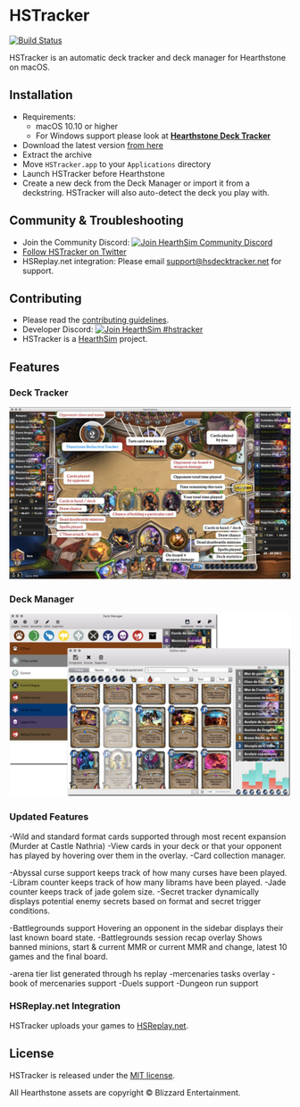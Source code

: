 # HSTracker
[![Build Status](https://travis-ci.org/HearthSim/HSTracker.svg?branch=master)](https://travis-ci.org/HearthSim/HSTracker)

HSTracker is an automatic deck tracker and deck manager for Hearthstone on macOS.


## Installation
- Requirements:
  - macOS 10.10 or higher
  - For Windows support please look at [**Hearthstone Deck Tracker**](https://github.com/HearthSim/Hearthstone-Deck-Tracker/)
- Download the latest version [from here](https://hsdecktracker.net/hstracker/download/)
- Extract the archive
- Move `HSTracker.app` to your `Applications` directory
- Launch HSTracker before Hearthstone
- Create a new deck from the Deck Manager or import it from a deckstring. HSTracker will also auto-detect the deck you play with.


## Community & Troubleshooting
- Join the Community Discord: [![Join HearthSim Community Discord](https://discordapp.com/api/guilds/265636998700728321/widget.png)](https://discord.gg/hearthsim)
- [Follow HSTracker on Twitter](https://twitter.com/hstracker_mac)
- HSReplay.net integration: Please email <support@hsdecktracker.net> for support.


## Contributing
- Please read the [contributing guidelines](https://github.com/HearthSim/HSTracker/blob/master/CONTRIBUTING.md).
- Developer Discord: [![Join HearthSim #hstracker](https://img.shields.io/badge/discord-join%20chat-blue.svg)](https://discord.gg/hearthsim-devs)
- HSTracker is a [HearthSim](https://hearthsim.info) project.


## Features
### Deck Tracker
![Deck Tracker](https://github.com/HearthSim/HSTracker/blob/master/hstracker.jpg)

### Deck Manager
![Deck Manager](https://github.com/HearthSim/HSTracker/blob/master/manager.jpg)

### Updated Features
-Wild and standard format cards supported through most recent expansion (Murder at Castle Nathria)
-View cards in your deck or that your opponent has played by hovering over them in the overlay.
-Card collection manager.

-Abyssal curse support keeps track of how many curses have been played.
-Libram counter keeps track of how many librams have been played.
-Jade counter keeps track of jade golem size.
-Secret tracker dynamically displays potential enemy secrets based on format and secret trigger conditions.

-Battlegrounds support
	Hovering an opponent in the sidebar displays their last known board state.
-Battlegrounds session recap overlay
	Shows banned minions, start & current MMR or current MMR and change, latest 10 games and the final board.

-arena tier list generated through hs replay
-mercenaries tasks overlay
-book of mercenaries support
-Duels support
-Dungeon run support

### HSReplay.net Integration
HSTracker uploads your games to [HSReplay.net](https://hsreplay.net).


## License
HSTracker is released under the [MIT license](LICENSE).

All Hearthstone assets are copyright © Blizzard Entertainment.
